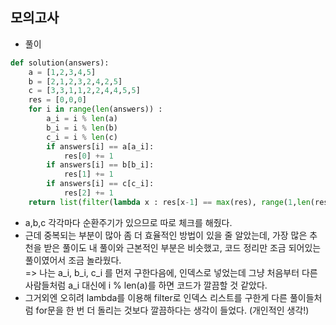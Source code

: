 ## 모의고사   
- 풀이   

```python  
def solution(answers):
    a = [1,2,3,4,5]
    b = [2,1,2,3,2,4,2,5]
    c = [3,3,1,1,2,2,4,4,5,5]
    res = [0,0,0]
    for i in range(len(answers)) :
        a_i = i % len(a)
        b_i = i % len(b)
        c_i = i % len(c)
        if answers[i] == a[a_i]:
            res[0] += 1
        if answers[i] == b[b_i]:
            res[1] += 1
        if answers[i] == c[c_i]:
            res[2] += 1
    return list(filter(lambda x : res[x-1] == max(res), range(1,len(res)+1)))
```    
- a,b,c 각각마다 순환주기가 있으므로 따로 체크를 해줬다. 
- 근데 중복되는 부분이 많아 좀 더 효율적인 방법이 있을 줄 알았는데, 가장 많은 추천을 받은 풀이도 내 풀이와 근본적인 부분은 비슷했고, 코드 정리만 조금 되어있는 풀이였어서 조금 놀라웠다.   
  => 나는 a_i, b_i, c_i 를 먼저 구한다음에, 인덱스로 넣었는데 그냥 처음부터 다른사람들처럼 a_i 대신에 i % len(a)를 하면 코드가 깔끔할 것 같았다.     
- 그거외엔 오히려 lambda를 이용해 filter로 인덱스 리스트를 구한게 다른 풀이들처럼 for문을 한 번 더 돌리는 것보다 깔끔하다는 생각이 들었다. (개인적인 생각!)      
